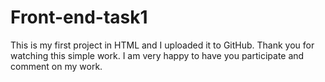 # Front-end-task1
This is my first project in HTML and I uploaded it to GitHub.
Thank you for watching this simple work. 
I am very happy to have you participate and comment on my work.
